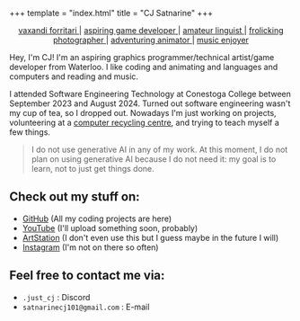 +++
template = "index.html"
title = "CJ Satnarine"
+++
<center> 
    <p> 
        <a id="vaxandi_forritari" href="/projects/vaxandi_forritari/"> vaxandi forritari </a> |  
        <a id="aspiring_game_developer" href="/projects/aspiring_game_developer/"> aspiring game developer </a> | 
        <a id="amateur_linguist" href="/projects/amateur_linguist/"> amateur linguist </a> | 
        <a id="frolicking_photographer" href="/projects/frolicking_photographer/"> frolicking photographer </a> | 
        <a id="adventuring_animator" href="/projects/adventuring_animator/"> adventuring animator </a> | 
        <a id="music_enjoyer" href="/projects/music_enjoyer/">music enjoyer </a> 
    </p> 
</center>

Hey, I'm CJ! I'm an aspiring graphics programmer/technical artist/game developer from Waterloo. I like coding and animating and languages and computers and reading and music. 

I attended Software Engineering Technology at Conestoga College between September 2023 and August 2024. Turned out software engineering wasn't my cup of tea, so I dropped out. Nowadays I'm just working on projects, volunteering at a [computer recycling centre](https://www.theworkingcentre.org/projects/computer-recycling/), and trying to teach myself a few things.

> I do not use generative AI in any of my work. At this moment, I do not plan on using generative AI because I do not need it: my goal is to learn, not to just get things done.

## Check out my stuff on: 
- [GitHub](https://github.com/CJSatnarine) (All my coding projects are here)
- [YouTube](https://www.youtube.com/@CJSatnarine) (I'll upload something soon, probably)
- [ArtStation](https://www.artstation.com/cjsatnarine) (I don't even use this but I guess maybe in the future I will)
- [Instagram](https://www.instagram.com/cjsatnarine/) (I'm not on there so often)
## Feel free to contact me via:
- `.just_cj` : Discord
- `satnarinecj101@gmail.com` : E-mail
<canvas id="rendering_canvas"/>
